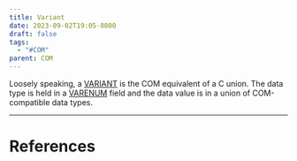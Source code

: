 ```yaml
---
title: Variant
date: 2023-09-02T19:05-0800
draft: false
tags:
  - "#COM"
parent: COM
---
```

Loosely speaking, a [VARIANT](https://learn.microsoft.com/en-us/windows/win32/api/oaidl/ns-oaidl-variant) is the COM equivalent of a C union.  The data type is held in a [VARENUM](https://learn.microsoft.com/en-us/windows/win32/api/wtypes/ne-wtypes-varenum) field and the data value is in a union of COM-compatible data types.

---
# References
